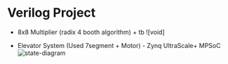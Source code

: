 # Verilog Project

- 8x8 Multiplier (radix 4 booth algorithm) + tb
![void]

- Elevator System (Used 7segment + Motor) - Zynq UltraScale+ MPSoC
![state-diagram](https://user-images.githubusercontent.com/63395324/207645422-65dc5ab4-cbe7-431e-8b4a-7dacdef291f6.png)


